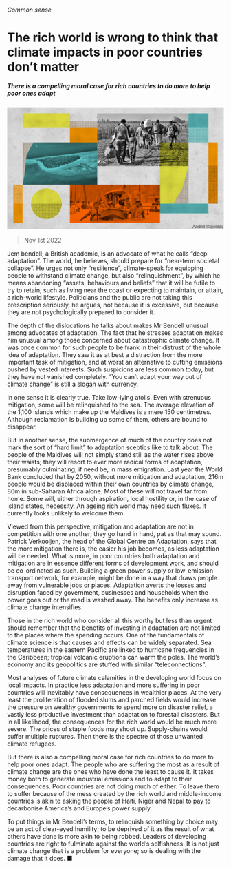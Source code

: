###### Common sense

# The rich world is wrong to think that climate impacts in poor countries don’t matter 

##### There is a compelling moral case for rich countries to do more to help poor ones adapt 

![image](images/20221105_SRD007.jpg) 

> Nov 1st 2022 

Jem bendell, a British academic, is an advocate of what he calls “deep adaptation”. The world, he believes, should prepare for “near-term societal collapse”. He urges not only “resilience”, climate-speak for equipping people to withstand climate change, but also “relinquishment”, by which he means abandoning “assets, behaviours and beliefs” that it will be futile to try to retain, such as living near the coast or expecting to maintain, or attain, a rich-world lifestyle. Politicians and the public are not taking this prescription seriously, he argues, not because it is excessive, but because they are not psychologically prepared to consider it.

The depth of the dislocations he talks about makes Mr Bendell unusual among advocates of adaptation. The fact that he stresses adaptation makes him unusual among those concerned about catastrophic climate change. It was once common for such people to be frank in their distrust of the whole idea of adaptation. They saw it as at best a distraction from the more important task of mitigation, and at worst an alternative to cutting emissions pushed by vested interests. Such suspicions are less common today, but they have not vanished completely. “You can’t adapt your way out of climate change” is still a slogan with currency.

In one sense it is clearly true. Take low-lying atolls. Even with strenuous mitigation, some will be relinquished to the sea. The average elevation of the 1,100 islands which make up the Maldives is a mere 150 centimetres. Although reclamation is building up some of them, others are bound to disappear.

But in another sense, the submergence of much of the country does not mark the sort of “hard limit” to adaptation sceptics like to talk about. The people of the Maldives will not simply stand still as the water rises above their waists; they will resort to ever more radical forms of adaptation, presumably culminating, if need be, in mass emigration. Last year the World Bank concluded that by 2050, without more mitigation and adaptation, 216m people would be displaced within their own countries by climate change, 86m in sub-Saharan Africa alone. Most of these will not travel far from home. Some will, either through aspiration, local hostility or, in the case of island states, necessity. An ageing rich world may need such fluxes. It currently looks unlikely to welcome them.

Viewed from this perspective, mitigation and adaptation are not in competition with one another; they go hand in hand, pat as that may sound. Patrick Verkooijen, the head of the Global Centre on Adaptation, says that the more mitigation there is, the easier his job becomes, as less adaptation will be needed. What is more, in poor countries both adaptation and mitigation are in essence different forms of development work, and should be co-ordinated as such. Building a green power supply or low-emission transport network, for example, might be done in a way that draws people away from vulnerable jobs or places. Adaptation averts the losses and disruption faced by government, businesses and households when the power goes out or the road is washed away. The benefits only increase as climate change intensifies.

Those in the rich world who consider all this worthy but less than urgent should remember that the benefits of investing in adaptation are not limited to the places where the spending occurs. One of the fundamentals of climate science is that causes and effects can be widely separated. Sea temperatures in the eastern Pacific are linked to hurricane frequencies in the Caribbean; tropical volcanic eruptions can warm the poles. The world’s economy and its geopolitics are stuffed with similar “teleconnections”. 

Most analyses of future climate calamities in the developing world focus on local impacts. In practice less adaptation and more suffering in poor countries will inevitably have consequences in wealthier places. At the very least the proliferation of flooded slums and parched fields would increase the pressure on wealthy governments to spend more on disaster relief, a vastly less productive investment than adaptation to forestall disasters. But in all likelihood, the consequences for the rich world would be much more severe. The prices of staple foods may shoot up. Supply-chains would suffer multiple ruptures. Then there is the spectre of those unwanted climate refugees. 

But there is also a compelling moral case for rich countries to do more to help poor ones adapt. The people who are suffering the most as a result of climate change are the ones who have done the least to cause it. It takes money both to generate industrial emissions and to adapt to their consequences. Poor countries are not doing much of either. To leave them to suffer because of the mess created by the rich world and middle-income countries is akin to asking the people of Haiti, Niger and Nepal to pay to decarbonise America’s and Europe’s power supply. 

To put things in Mr Bendell’s terms, to relinquish something by choice may be an act of clear-eyed humility; to be deprived of it as the result of what others have done is more akin to being robbed. Leaders of developing countries are right to fulminate against the world’s selfishness. It is not just climate change that is a problem for everyone; so is dealing with the damage that it does. ■

